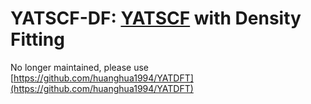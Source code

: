 # YATSCF-DF: [YATSCF](https://github.com/huanghua1994/YATSCF) with Density Fitting

No longer maintained, please use [https://github.com/huanghua1994/YATDFT](https://github.com/huanghua1994/YATDFT)

